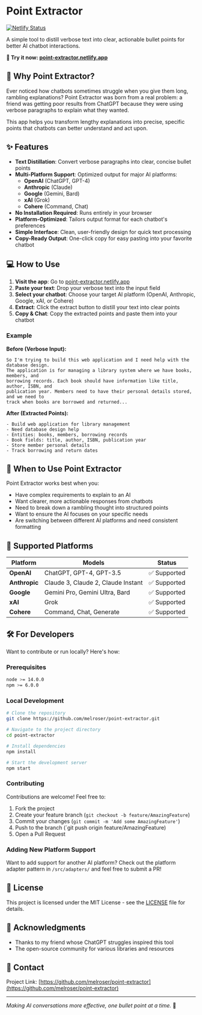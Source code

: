 # Point Extractor

[![Netlify Status](https://api.netlify.com/api/v1/badges/YOUR-BADGE-ID/deploy-status)](https://app.netlify.com/sites/point-extractor/deploys)

A simple tool to distill verbose text into clear, actionable bullet points for better AI chatbot interactions.

**🔗 Try it now: [point-extractor.netlify.app](https://point-extractor.netlify.app/)**

## 🎯 Why Point Extractor?

Ever noticed how chatbots sometimes struggle when you give them long, rambling explanations? Point Extractor was born from a real problem: a friend was getting poor results from ChatGPT because they were using verbose paragraphs to explain what they wanted. 

This app helps you transform lengthy explanations into precise, specific points that chatbots can better understand and act upon.

## ✨ Features

- **Text Distillation**: Convert verbose paragraphs into clear, concise bullet points
- **Multi-Platform Support**: Optimized output for major AI platforms:
  - **OpenAI** (ChatGPT, GPT-4)
  - **Anthropic** (Claude)
  - **Google** (Gemini, Bard)
  - **xAI** (Grok)
  - **Cohere** (Command, Chat)
- **No Installation Required**: Runs entirely in your browser
- **Platform-Optimized**: Tailors output format for each chatbot's preferences
- **Simple Interface**: Clean, user-friendly design for quick text processing
- **Copy-Ready Output**: One-click copy for easy pasting into your favorite chatbot

## 💻 How to Use

1. **Visit the app**: Go to [point-extractor.netlify.app](https://point-extractor.netlify.app/)
2. **Paste your text**: Drop your verbose text into the input field
3. **Select your chatbot**: Choose your target AI platform (OpenAI, Anthropic, Google, xAI, or Cohere)
4. **Extract**: Click the extract button to distill your text into clear points
5. **Copy & Chat**: Copy the extracted points and paste them into your chatbot

### Example

**Before (Verbose Input):**
```
So I'm trying to build this web application and I need help with the database design. 
The application is for managing a library system where we have books, members, and 
borrowing records. Each book should have information like title, author, ISBN, and 
publication year. Members need to have their personal details stored, and we need to 
track when books are borrowed and returned...
```

**After (Extracted Points):**
```
- Build web application for library management
- Need database design help
- Entities: books, members, borrowing records
- Book fields: title, author, ISBN, publication year
- Store member personal details
- Track borrowing and return dates
```

## 🤔 When to Use Point Extractor

Point Extractor works best when you:
- Have complex requirements to explain to an AI
- Want clearer, more actionable responses from chatbots
- Need to break down a rambling thought into structured points
- Want to ensure the AI focuses on your specific needs
- Are switching between different AI platforms and need consistent formatting

## 🤖 Supported Platforms

| Platform | Models | Status |
|----------|--------|--------|
| **OpenAI** | ChatGPT, GPT-4, GPT-3.5 | ✅ Supported |
| **Anthropic** | Claude 3, Claude 2, Claude Instant | ✅ Supported |
| **Google** | Gemini Pro, Gemini Ultra, Bard | ✅ Supported |
| **xAI** | Grok | ✅ Supported |
| **Cohere** | Command, Chat, Generate | ✅ Supported |

## 🛠️ For Developers

Want to contribute or run locally? Here's how:

### Prerequisites
```bash
node >= 14.0.0
npm >= 6.0.0
```

### Local Development
```bash
# Clone the repository
git clone https://github.com/melroser/point-extractor.git

# Navigate to the project directory
cd point-extractor

# Install dependencies
npm install

# Start the development server
npm start
```

### Contributing

Contributions are welcome! Feel free to:

1. Fork the project
2. Create your feature branch (`git checkout -b feature/AmazingFeature`)
3. Commit your changes (`git commit -m 'Add some AmazingFeature'`)
4. Push to the branch (`git push origin feature/AmazingFeature)
5. Open a Pull Request

### Adding New Platform Support

Want to add support for another AI platform? Check out the platform adapter pattern in `/src/adapters/` and feel free to submit a PR!

## 📝 License

This project is licensed under the MIT License - see the [LICENSE](LICENSE) file for details.

## 🙏 Acknowledgments

- Thanks to my friend whose ChatGPT struggles inspired this tool
- The open-source community for various libraries and resources

## 📧 Contact

Project Link: [https://github.com/melroser/point-extractor](https://github.com/melroser/point-extractor)

---

*Making AI conversations more effective, one bullet point at a time.* 🎯
```

